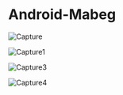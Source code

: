# Android-Mabeg
![Capture](https://user-images.githubusercontent.com/55994049/98600658-390a6a00-22de-11eb-93c6-c4ea9b31f9c0.JPG)

![Capture1](https://user-images.githubusercontent.com/55994049/98600751-57706580-22de-11eb-8f51-2100460ad393.JPG)

![Capture3](https://user-images.githubusercontent.com/55994049/98600776-60f9cd80-22de-11eb-803f-0a53c36d1e2a.JPG)

![Capture4](https://user-images.githubusercontent.com/55994049/98600789-65be8180-22de-11eb-9eb7-a25066f8b707.JPG)

